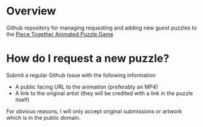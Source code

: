 # Overview
Github repository for managing requesting and adding new guest puzzles to the [Piece Together Animated Puzzle Game](https://animated-puzzles.specr.net)

# How do I request a new puzzle?

Submit a regular Github Issue with the following information

- A public facing URL to the animation (preferably an MP4)
- A link to the original artist (they will be credited with a link in the puzzle itself)

For obvious reasons, I will only accept original submissions or artwork which is in the public domain.
